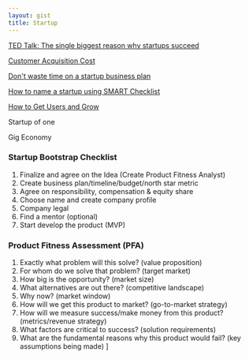 ```yaml
---
layout: gist
title: Startup
---
```


[TED Talk: The single biggest reason why startups succeed](https://www.youtube.com/watch?v=bNpx7gpSqbY)

[Customer Acquisition Cost](https://neilpatel.com/blog/customer-acquisition-cost/)

[Don't waste time on  a startup business plan](https://www.forbes.com/sites/allbusiness/2018/09/17/dont-waste-time-on-a-startup-business-plan-do-these-5-things-instead/#7ae3cb6d37a6)

[How to name a startup using SMART Checklist](https://growth.org/blog/how-to-name-a-startup-the-s-m-a-r-t-checklist)

[How to Get Users and Grow](https://www.youtube.com/watch?v=URiIsrdplbo&feature=youtu.be)

Startup of one

Gig Economy


### Startup Bootstrap Checklist

1. Finalize and agree on the Idea (Create Product Fitness Analyst) 
2. Create business plan/timeline/budget/north star metric 
3. Agree on responsibility, compensation & equity share 
4. Choose name and create company profile 
5. Company legal 
6. Find a mentor (optional) 
7. Start develop the product (MVP)


### Product Fitness Assessment (PFA) 

1. Exactly what problem will this solve? (value proposition)
2. For whom do we solve that problem? (target market)
3. How big is the opportunity? (market size)
4. What alternatives are out there? (competitive landscape)
6. Why now? (market window)
7. How will we get this product to market? (go-to-market strategy)
8. How will we measure success/make money from this product? (metrics/revenue strategy)
9. What factors are critical to success? (solution requirements)
10. What are the fundamental reasons why this product would fail? (key assumptions being made)
]

